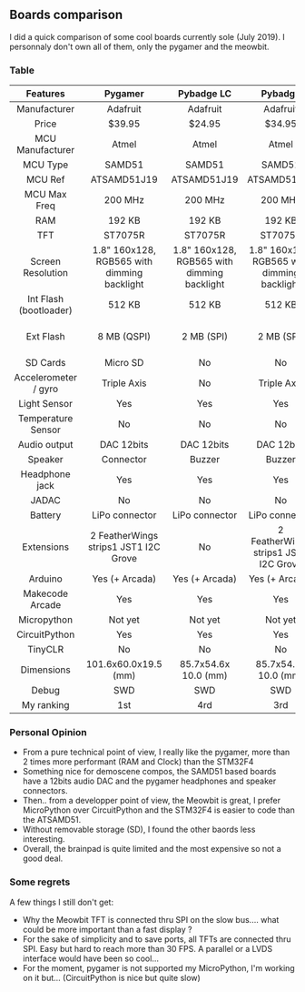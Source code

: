 ## Boards comparison

I did a quick comparison of some cool boards currently sole (July 2019).
I personnaly don't own all of them, only the pygamer and the meowbit.

### Table

| Features | Pygamer | Pybadge LC | Pybadge | Meowbit | Brainpad arcade |
|:----------------------:|:-------------------------------------------:|:-------------------------------------------:|:-------------------------------------------:|:----------------------------------------------:|:-----------------------:|
| Manufacturer | Adafruit | Adafruit | Adafruit | Kittenbot | GHI |
| Price | $39.95 | $24.95 | $34.95 | $39.90 | $49.95 |
| MCU Manufacturer | Atmel | Atmel | Atmel | ST | ST |
| MCU Type | SAMD51 | SAMD51 | SAMD51 | STM32 | STM32 |
| MCU Ref | ATSAMD51J19 | ATSAMD51J19 | ATSAMD51J19 | STM32F401RET6 | STM32F401 |
| MCU Max Freq | 200 MHz | 200 MHz | 200 MHz | 84 MHz | 84 MHz |
| RAM | 192 KB | 192 KB | 192 KB | 96 KB | 96 KB |
| TFT | ST7075R | ST7075R | ST7075R | ST7735 | ST7735 ? |
| Screen Resolution | 1.8" 160x128, RGB565 with dimming backlight | 1.8" 160x128, RGB565 with dimming backlight | 1.8" 160x128, RGB565 with dimming backlight | 1.8" 160x128, RGB565 without dimming backlight | 1.8" 160x128 |
| Int Flash (bootloader) | 512 KB | 512 KB | 512 KB | 512 KB | 512 KB |
| Ext Flash | 8 MB (QSPI) | 2 MB (SPI) | 2 MB (SPI) | 2 MB (SPI) for MP and 4 MB (SPI) for U2F | ? |
| SD Cards | Micro SD | No | No | SD | No |
| Accelerometer / gyro | Triple Axis | No | Triple Axis | mp6050 | Yes |
| Light Sensor | Yes | Yes | Yes | Yes | ? |
| Temperature Sensor | No | No | No | Yes | ? |
| Audio output | DAC 12bits | DAC 12bits | DAC 12bits | PWM | PWM |
| Speaker | Connector | Buzzer | Buzzer | Buzzer | Buzzer |
| Headphone jack | Yes | Yes | Yes | No | No |
| JADAC | No | No | No | Yes | Yes |
| Battery | LiPo connector | LiPo connector | LiPo connector | LiPo connector | 3 AAA |
| Extensions | 2 FeatherWings strips1 JST1 I2C Grove | No | 2 FeatherWings strips1 JST1 I2C Grove | BBCMicro 40 pins goldfinger | D1-D7/PWR/3v3/GNDS1, S2 |
| Arduino | Yes (+ Arcada) | Yes (+ Arcada) | Yes (+ Arcada) | No | No |
| Makecode Arcade | Yes | Yes | Yes | Yes | Yes |
| Micropython | Not yet | Not yet | Not yet | Yes | No |
| CircuitPython | Yes | Yes | Yes | No | No |
| TinyCLR | No | No | No | No | Maybe |
| Dimensions | 101.6x60.0x19.5 (mm) | 85.7x54.6x 10.0 (mm) | 85.7x54.6x 10.0 (mm) | 52x76x12(mm) | ? |
| Debug | SWD | SWD | SWD | SWD | ? |
| My ranking | 1st | 4rd | 3rd | 2nd | 5th

### Personal Opinion

- From a pure technical point of view, I really like the pygamer, more than 2 times more performant (RAM and Clock) than the STM32F4
- Something nice for demoscene compos, the SAMD51 based boards have a 12bits audio DAC and the pygamer headphones and speaker connectors.
- Then.. from a developper point of view, the Meowbit is great, I prefer MicroPython over CircuitPython and the STM32F4 is easier to code than the ATSAMD51.
- Without removable storage (SD), I found the other baords less interesting. 
- Overall, the brainpad is quite limited and the most expensive so not a good deal.


### Some regrets

A few things I still don't get:

- Why the Meowbit TFT is connected thru SPI on the slow bus.... what could be more important than a fast display ?
- For the sake of simplicity and to save ports, all TFTs are connected thru SPI. Easy but hard to reach more than 30 FPS. A parallel or a LVDS interface would have been so cool...
- For the moment, pygamer is not supported my MicroPython, I'm working on it but... (CircuitPython is nice but quite slow)


